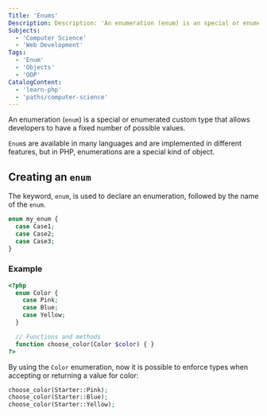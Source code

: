 ```yaml
---
Title: 'Enums'
Description: Description: 'An enumeration (enum) is an special or enumerated custom type that allows developers to have a fixed number of possible values.'
Subjects:
  - 'Computer Science'
  - 'Web Development'
Tags:
  - 'Enum'
  - 'Objects'
  - 'OOP'
CatalogContent:
  - 'learn-php'
  - 'paths/computer-science'
---
```


An enumeration (`enum`) is a special or enumerated custom type that allows developers to have a fixed number of possible values.

`Enum`s are available in many languages and are implemented in different features, but in PHP, enumerations are a special kind of object.

## Creating an `enum`

The keyword, `enum`, is used to declare an enumeration, followed by the name of the `enum`.

```php
enum my_enum {
  case Case1;
  case Case2;
  case Case3;
}
```

### Example

```php
<?php
  enum Color {
    case Pink;
    case Blue;
    case Yellow;
  }

  // Functions and methods
  function choose_color(Color $color) { }
?>
```

By using the `Color` enumeration, now it is possible to enforce types when accepting or returning a value for color:

```php
choose_color(Starter::Pink);
choose_color(Starter::Blue);
choose_color(Starter::Yellow);
```
